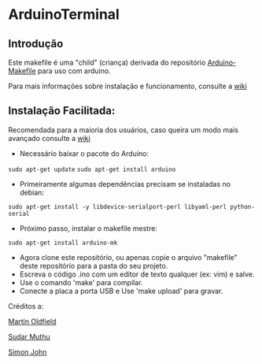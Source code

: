 # ArduinoTerminal

## Introdução

Este makefile é uma "child" (criança) derivada do repositório [Arduino-Makefile](https://github.com/sudar/Arduino-Makefile) para uso com arduino.

Para mais informações sobre instalação e funcionamento, consulte a [wiki](https://github.com/alessonrenato/ArduinoTerminal/wiki)

## Instalação Facilitada:

Recomendada para a maioria dos usuários, caso queira um modo mais avançado consulte a [wiki](https://github.com/alessonrenato/ArduinoTerminal/wiki)

- Necessário baixar o pacote do Arduino:

`
    sudo apt-get update
`
`
    sudo apt-get install arduino
`

- Primeiramente algumas dependências precisam se instaladas no debian:

`
    sudo apt-get install -y libdevice-serialport-perl libyaml-perl python-serial
`

- Próximo passo, instalar o makefile mestre:

`
    sudo apt-get install arduino-mk
`

- Agora clone este repositório, ou apenas copie o arquivo "makefile" deste repositório para a pasta do seu projeto.
- Escreva o código .ino com um editor de texto qualquer (ex: vim) e salve.
- Use o comando 'make' para compilar.
- Conecte a placa a porta USB e Use 'make upload' para gravar.

Créditos a:

[Martin Oldfield](http://mjo.tc/atelier/2009/02/arduino-cli.html)

[Sudar Muthu](http://hardwarefun.com/tutorials/compiling-arduino-sketches-using-makefile)

[Simon John](https://github.com/sej7278)
